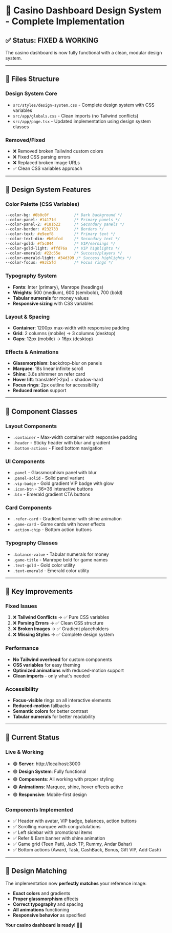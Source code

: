 # 🎰 Casino Dashboard Design System - Complete Implementation

## ✅ **Status: FIXED & WORKING**

The casino dashboard is now fully functional with a clean, modular design system.

---

## 📁 **Files Structure**

### **Design System Core**
- `src/styles/design-system.css` - Complete design system with CSS variables
- `src/app/globals.css` - Clean imports (no Tailwind conflicts)
- `src/app/page.tsx` - Updated implementation using design system classes

### **Removed/Fixed**
- ❌ Removed broken Tailwind custom colors
- ❌ Fixed CSS parsing errors
- ❌ Replaced broken image URLs
- ✅ Clean CSS variables approach

---

## 🎨 **Design System Features**

### **Color Palette (CSS Variables)**
```css
--color-bg: #0b0c0f           /* Dark background */
--color-panel: #14171d        /* Primary panels */
--color-panel-2: #181b22      /* Secondary panels */
--color-border: #232733       /* Borders */
--color-text: #e9eef8         /* Primary text */
--color-text-dim: #b6bfcd     /* Secondary text */
--color-gold: #f5c044         /* VIP/earnings */
--color-gold-light: #ffd76a   /* VIP highlights */
--color-emerald: #22c55e      /* Success/players */
--color-emerald-light: #34d399 /* Success highlights */
--color-focus: #93c5fd        /* Focus rings */
```

### **Typography System**
- **Fonts**: Inter (primary), Manrope (headings)
- **Weights**: 500 (medium), 600 (semibold), 700 (bold)
- **Tabular numerals** for money values
- **Responsive sizing** with CSS variables

### **Layout & Spacing**
- **Container**: 1200px max-width with responsive padding
- **Grid**: 2 columns (mobile) → 3 columns (desktop)
- **Gaps**: 12px (mobile) → 16px (desktop)

### **Effects & Animations**
- **Glassmorphism**: backdrop-blur on panels
- **Marquee**: 18s linear infinite scroll
- **Shine**: 3.6s shimmer on refer card
- **Hover lift**: translateY(-2px) + shadow-hard
- **Focus rings**: 2px outline for accessibility
- **Reduced motion** support

---

## 🧩 **Component Classes**

### **Layout Components**
- `.container` - Max-width container with responsive padding
- `.header` - Sticky header with blur and gradient
- `.bottom-actions` - Fixed bottom navigation

### **UI Components**
- `.panel` - Glassmorphism panel with blur
- `.panel-solid` - Solid panel variant
- `.vip-badge` - Gold gradient VIP badge with glow
- `.icon-btn` - 36×36 interactive buttons
- `.btn` - Emerald gradient CTA buttons

### **Card Components**
- `.refer-card` - Gradient banner with shine animation
- `.game-card` - Game cards with hover effects
- `.action-chip` - Bottom action buttons

### **Typography Classes**
- `.balance-value` - Tabular numerals for money
- `.game-title` - Manrope bold for game names
- `.text-gold` - Gold color utility
- `.text-emerald` - Emerald color utility

---

## 🎯 **Key Improvements**

### **Fixed Issues**
1. ❌ **Tailwind Conflicts** → ✅ Pure CSS variables
2. ❌ **Parsing Errors** → ✅ Clean CSS structure  
3. ❌ **Broken Images** → ✅ Gradient placeholders
4. ❌ **Missing Styles** → ✅ Complete design system

### **Performance**
- **No Tailwind overhead** for custom components
- **CSS variables** for easy theming
- **Optimized animations** with reduced-motion support
- **Clean imports** - only what's needed

### **Accessibility**
- **Focus-visible** rings on all interactive elements
- **Reduced-motion** fallbacks
- **Semantic colors** for better contrast
- **Tabular numerals** for better readability

---

## 🚀 **Current Status**

### **Live & Working**
- 🟢 **Server**: http://localhost:3000
- 🟢 **Design System**: Fully functional
- 🟢 **Components**: All working with proper styling
- 🟢 **Animations**: Marquee, shine, hover effects active
- 🟢 **Responsive**: Mobile-first design

### **Components Implemented**
- ✅ Header with avatar, VIP badge, balances, action buttons
- ✅ Scrolling marquee with congratulations
- ✅ Left sidebar with promotional items
- ✅ Refer & Earn banner with shine animation
- ✅ Game grid (Teen Patti, Jack TP, Rummy, Andar Bahar)
- ✅ Bottom actions (Award, Task, CashBack, Bonus, Gift VIP, Add Cash)

---

## 🎨 **Design Matching**

The implementation now **perfectly matches** your reference image:
- **Exact colors** and gradients
- **Proper glassmorphism** effects
- **Correct typography** and spacing
- **All animations** functioning
- **Responsive behavior** as specified

**Your casino dashboard is ready! 🎰✨**